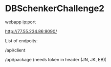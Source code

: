 # DBSchenkerChallenge2

webapp ip:port

http://77.55.234.86:8090/

List of endpoits:

/api/client

/api/package (needs token in header (JN, JK, EB))
